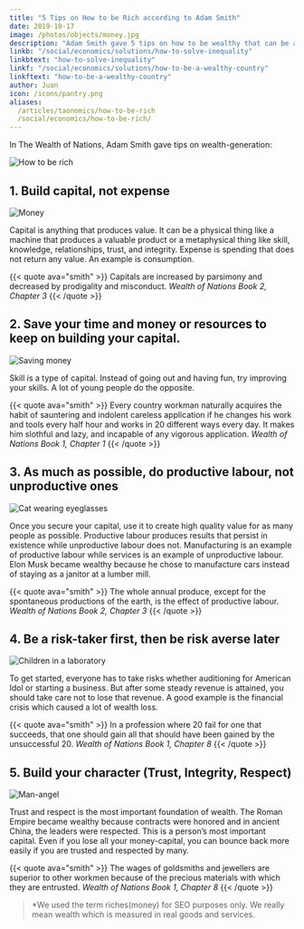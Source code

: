 ```yaml
---
title: "5 Tips on How to be Rich according to Adam Smith"
date: 2019-10-17
image: /photos/objects/money.jpg
description: "Adam Smith gave 5 tips on how to be wealthy that can be applicable even today"
linkb: "/social/economics/solutions/how-to-solve-inequality"
linkbtext: "how-to-solve-inequality"
linkf: "/social/economics/solutions/how-to-be-a-wealthy-country"
linkftext: "how-to-be-a-wealthy-country"
author: Juan
icon: /icons/pantry.png
aliases:
  /articles/taonomics/how-to-be-rich
  /social/economics/how-to-be-rich/
---
```



<!-- According to The Wealth of Nations by Adam Smith -->
In The Wealth of Nations, Adam Smith gave tips on wealth-generation:

![How to be rich](/images/infohowtoberich.jpg)

## 1. Build capital, not expense

![Money](https://sorasystem.sirv.com/photos/money.jpg)

Capital is anything that produces value. It can be a physical thing like a machine that produces a valuable product or a metaphysical thing like skill, knowledge, relationships, trust, and integrity. Expense is spending that does not return any value. An example is consumption.

{{< quote ava="smith" >}}
Capitals are increased by parsimony and decreased by prodigality and misconduct.
<cite>Wealth of Nations Book 2, Chapter 3</cite>
{{< /quote >}}


## 2. Save your time and money or resources to keep on building your capital.

![Saving money](https://f001.backblazeb2.com/file/sorapics/save-money.jpg)

Skill is a type of capital. Instead of going out and having fun, try improving your skills. A lot of young people do the opposite.

{{< quote ava="smith" >}}
Every country workman naturally acquires the habit of sauntering and indolent careless application if he changes his work and tools every half hour and works in 20 different ways every day. It makes him slothful and lazy, and incapable of any vigorous application.
<cite>Wealth of Nations Book 1, Chapter 1</cite>
{{< /quote >}}


## 3. As much as possible, do productive labour, not unproductive ones

![Cat wearing eyeglasses](https://f001.backblazeb2.com/file/sorapics/cat.jpg)

Once you secure your capital, use it to create high quality value for as many people as possible. Productive labour produces results that persist in existence while unproductive labour does not. Manufacturing is an example of productive labour while services is an example of unproductive labour. Elon Musk became wealthy because he chose to manufacture cars instead of staying as a janitor at a lumber mill.

{{< quote ava="smith" >}}
The whole annual produce, except for the spontaneous productions of the earth, is the effect of productive labour.
<cite>Wealth of Nations Book 2, Chapter 3</cite>
{{< /quote >}}


## 4. Be a risk-taker first, then be risk averse later

![Children in a laboratory](https://f001.backblazeb2.com/file/sorapics/lab.png)

To get started, everyone has to take risks whether auditioning for American Idol or starting a business. But after some steady revenue is attained, you should take care not to lose that revenue. A good example is the financial crisis which caused a lot of wealth loss.

{{< quote ava="smith" >}}
In a profession where 20 fail for one that succeeds, that one should gain all that should have been gained by the unsuccessful 20.
<cite>Wealth of Nations Book 1, Chapter 8</cite>
{{< /quote >}}


## 5. Build your character (Trust, Integrity, Respect)

![Man-angel](https://f001.backblazeb2.com/file/sorapics/safe.jpg)

Trust and respect is the most important foundation of wealth. The Roman Empire became wealthy because contracts were honored and in ancient China, the leaders were respected. This is a person’s most important capital. Even if you lose all your money-capital, you can bounce back more easily if you are trusted and respected by many.

{{< quote ava="smith" >}}
The wages of goldsmiths and jewellers are superior to other workmen because of the precious materials with which they are entrusted.
<cite>Wealth of Nations Book 1, Chapter 8</cite>
{{< /quote >}}

> *We used the term riches(money) for SEO purposes only. We really mean wealth which is measured in real goods and services.
